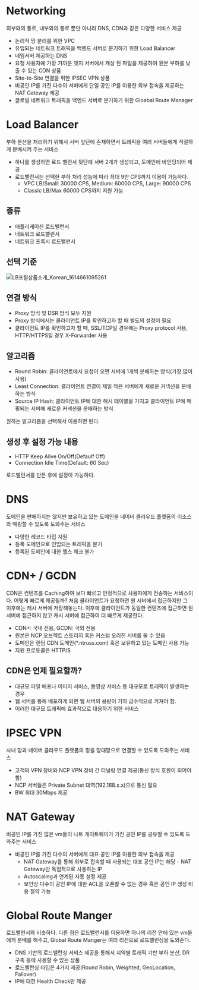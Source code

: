 # Networking
외부와의 통로, 내부와의 통로 뿐만 아니라 DNS, CDN과 같은 다양한 서비스 제공
- 논리적 망 분리를 위한 VPC
- 유입되는 네트워크 트래픽을 백엔드 서버로 분기하기 위한 Load Balancer
- 네임서버 제공하는 DNS
- 요청 사용자에 가장 가까운 엣지 서버에서 캐싱 된 파일을 제공하여 원본 부하를 낮출 수 있는 CDN 상품
- Site-to-Site 연결을 위한 IPSEC VPN 상품
- 비공인 IP를 가진 다수의 서버에게 단일 공인 IP를 이용한 외부 접속을 제공하는 NAT Gateway 제공
- 글로벌 네트워크 트래픽을 백엔드 서버로 분기하기 위한 Gloabal Route Manager

# Load Balancer
부하 분산을 처리하기 위해서 서버 앞단에 존재하면서 트래픽을 여러 서버들에게 적절하게 분배시켜 주는 서비스
- 하나를 생성하면 로드 밸런서 뒷단에 서버 2개가 생성되고, 도메인에 바인딩되어 제공
- 로드밸런서는 선택한 부하 처리 성능에 따라 최대 9만 CPS까지 이용이 가능하다.
  - VPC LB/Small: 30000 CPS, Medium: 60000 CPS, Large: 90000 CPS
  - Classic LB/Max 60000 CPS까지 지원 가능
  
## 종류
- 애플리케이션 로드밸런서
- 네트워크 로드밸런서
- 네트워크 프록시 로드밸런서

## 선택 기준
![LB포털상품소개_Korean_1614661095261](https://github.com/leeedohyun/NCP-WIL/assets/116694226/c0a2f48a-1630-4707-98b9-e5cbeb1ee3d6)

## 연결 방식
- Proxy 방식 및 DSR 방식 모두 지원
- Proxy 방식에서는 클라이언트 IP를 확인하고자 할 때 별도의 설정이 필요
- 클라이언트 IP를 확인하고자 할 때, SSL/TCP일 경우에는 Proxy protocol 사용, HTTP/HTTPS일 경우 X-Forwarder 사용

## 알고리즘
- Round Robin: 클라이언트에서 요청이 오면 서버에 1개씩 분배하는 방식(가장 많이 사용)
- Least Connection: 클라이언트 연결이 제일 적은 서버에게 새로운 커넥션을 분배하는 방식
- Source IP Hash: 클라이언트 IP에 대한 해시 테이블을 가지고 클라이언트 IP에 매핑되는 서버에 새로운 커넥션을 분배하는 방식

원하는 알고리즘을 선택해서 이용하면 된다.

## 생성 후 설정 가능 내용
- HTTP Keep Alive On/Off(Defaulf Off)
- Connection Idle Time(Default: 60 Sec)

로드밸런서를 만든 후에 설정이 가능하다.

# DNS
도메인을 판매하지는 않지만 보유하고 있는 도메인을 네이버 클라우드 플랫폼의 리소스와 매핑할 수 있도록 도와주는 서비스

- 다양한 레코드 타입 지원
- 등록 도메인으로 인입되는 트래픽을 분기
- 등록된 도메인에 대한 헬스 체크 불가

# CDN+ / GCDN
CDN은 컨텐츠를 Caching하여 보다 빠르고 안정적으로 사용자에게 전송하는 서비스이다. 어떻게 빠르게 제공될까?
처음 클라이언트가 요청하면 원 서버에서 접근하지만 그 이후에는 캐시 서버에 저장해놓는다. 이후에 클라이언트가 동일한 컨텐츠에 접근하면 원 서버에 접근하지 않고 캐시 서버에 접근하여 더 빠르게 제공한다.

- CDN+: 국내 전용, GCDN: 국외 전용
- 원본은 NCP 오브젝트 스토리지 혹은 커스텀 오리진 서버를 둘 수 있음
- 도메인은 랜덤 CDN 도메인(*.ntruss.com) 혹은 보유하고 있는 도메인 사용 가능
- 지원 프로토콜은 HTTP/S

## CDN은 언제 필요할까?
- 대규모 파일 배포나 이미지 서비스, 동영상 서비스 등 대규모로 트래픽이 발생하는 경우
- 웹 서버를 통해 배포하게 되면 웹 서버의 용량이 기하 급수적으로 커져야 함.
- 이러한 대규모 트래픽에 효과적으로 대응하기 위한 서비스

# IPSEC VPN
사내 망과 네이버 클라우드 플랫폼의 망을 망대망으로 연결할 수 있도록 도와주는 서비스

- 고객의 VPN 장비와 NCP VPN 장비 간 터널링 연결 제공(통신 방식 호환이 되어야 함)
- NCP 서버들은 Private Subnet 대역(192.168.x.x)으로 통신 필요
- BW 최대 30Mbps 제공

# NAT Gateway
비공인 IP를 가진 많은 vm들이 나트 게이트웨이가 가진 공인 IP를 공유할 수 있도록 도와주는 서비스

- 비공인 IP를 가진 다수의 서버에게 대표 공인 IP를 이용한 외부 접속을 제공
  - NAT Gateway를 통해 외부로 접속할 때 사용되는 대표 공인 IP는 해당   - NAT Gateway만 독점적으로 사용하는 IP
  - Autoscaling과 연계된 자동 설정 제공
  - 보안상 다수의 공인 IP에 대한 ACL을 오픈할 수 없는 경우 혹은 공인 IP 생성 비용 절약 가능
  
# Global Route Manger
로드밸런서와 비슷하다. 다른 점은 로드밸런서를 이용하면 하나의 리전 안에 있는 vm들에게 분배를 해주고, Global Route Manger는 여러 리전으로 로드밸런싱을 도와준다.

- DNS 기반의 로드밸런싱 서비스 제공을 통해서 지역별 트래픽 기반 부하 분산, DR 구축 등에 사용할 수 있는 상품
- 로드밸런싱 타입은 4가지 제공(Round Robin, Weighted, GeoLocation, Failover)
- IP에 대한 Health Check만 제공
